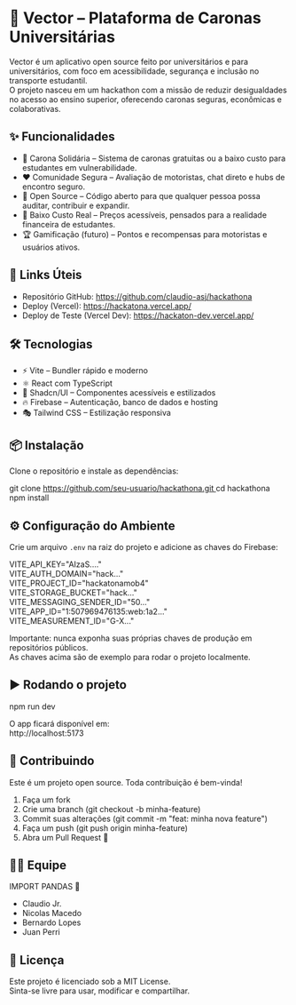 # 📌 Vector – Plataforma de Caronas Universitárias  

Vector é um aplicativo open source feito por universitários e para universitários, com foco em acessibilidade, segurança e inclusão no transporte estudantil.  
O projeto nasceu em um hackathon com a missão de reduzir desigualdades no acesso ao ensino superior, oferecendo caronas seguras, econômicas e colaborativas.  

## ✨ Funcionalidades  

- 🚗 Carona Solidária – Sistema de caronas gratuitas ou a baixo custo para estudantes em vulnerabilidade.  
- ❤️ Comunidade Segura – Avaliação de motoristas, chat direto e hubs de encontro seguro.  
- 🤝 Open Source – Código aberto para que qualquer pessoa possa auditar, contribuir e expandir.  
- 💸 Baixo Custo Real – Preços acessíveis, pensados para a realidade financeira de estudantes.  
- 🏆 Gamificação (futuro) – Pontos e recompensas para motoristas e usuários ativos.  

## 🔗 Links Úteis  

- Repositório GitHub: https://github.com/claudio-asj/hackathona  
- Deploy (Vercel): https://hackatona.vercel.app/  
- Deploy de Teste (Vercel Dev): https://hackaton-dev.vercel.app/

## 🛠️ Tecnologias  

- ⚡ Vite – Bundler rápido e moderno  
- ⚛️ React com TypeScript  
- 🎨 Shadcn/UI – Componentes acessíveis e estilizados  
- 🔥 Firebase – Autenticação, banco de dados e hosting  
- 🎭 Tailwind CSS – Estilização responsiva  

## 📦 Instalação  

Clone o repositório e instale as dependências:  

git clone [https://github.com/seu-usuario/hackathona.git ](https://github.com/claudio-asj/hackathona) 
cd hackathona  
npm install  

## ⚙️ Configuração do Ambiente  

Crie um arquivo `.env` na raiz do projeto e adicione as chaves do Firebase:  

VITE_API_KEY="AIzaS...."  
VITE_AUTH_DOMAIN="hack..."  
VITE_PROJECT_ID="hackatonamob4"  
VITE_STORAGE_BUCKET="hack..."  
VITE_MESSAGING_SENDER_ID="50..."  
VITE_APP_ID="1:507969476135:web:1a2..."  
VITE_MEASUREMENT_ID="G-X..."  

Importante: nunca exponha suas próprias chaves de produção em repositórios públicos.  
As chaves acima são de exemplo para rodar o projeto localmente.  

## ▶️ Rodando o projeto  

npm run dev  

O app ficará disponível em:  
http://localhost:5173  

## 🤝 Contribuindo  

Este é um projeto open source. Toda contribuição é bem-vinda!  

1. Faça um fork  
2. Crie uma branch (git checkout -b minha-feature)  
3. Commit suas alterações (git commit -m "feat: minha nova feature")  
4. Faça um push (git push origin minha-feature)  
5. Abra um Pull Request 🚀  

## 👨‍💻 Equipe  

IMPORT PANDAS 🐼  
- Claudio Jr.  
- Nicolas Macedo  
- Bernardo Lopes  
- Juan Perri  

## 📜 Licença  

Este projeto é licenciado sob a MIT License.  
Sinta-se livre para usar, modificar e compartilhar.  